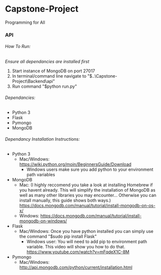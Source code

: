 # Capstone-Project
Programming for All

### API

###### How To Run:
*Ensure all dependancies are installed first*
1. Start instance of MongoDB on port 27017
2. In terminal/command line navigate to "$..\Capstone-Project\Backend\api"
3. Run command "$python run.py"

###### Dependancies:
- Python 3
- Flask
- Pymongo
- MongoDB

###### Dependancy Installation Instructions:
- Python 3
  - Mac/Windows: https://wiki.python.org/moin/BeginnersGuide/Download
    - Windows users make sure you add python to your environment path variables
- MongoDB
  - Mac: (I highly reccomend you take a look at installing Homebrew if you havent already. This will simplify the installation of MongoDB as well as many other libraries you may encounter... Otherwise you can install manually, this guide shows both ways.) https://docs.mongodb.com/manual/tutorial/install-mongodb-on-os-x/
  - Windows: https://docs.mongodb.com/manual/tutorial/install-mongodb-on-windows/
- Flask
  - Mac/Windows: Once you have python installed you can simply use the command "$sudo pip install Flask"
    - Windows user: You will need to add pip to environment path variable. This video will show you how to do that. https://www.youtube.com/watch?v=mFqdeX1C-8M
- Pymongo
    -  Mac/Windows: http://api.mongodb.com/python/current/installation.html
